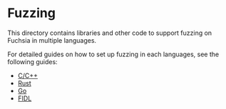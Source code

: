 # Fuzzing

This directory contains libraries and other code to support fuzzing on Fuchsia in multiple
languages.

For detailed guides on how to set up fuzzing in each languages, see the following guides:
* [C/C++](../../../docs/development/testing/fuzzing/libfuzzer.md)
* [Rust](../../../docs/development/testing/fuzzing/libfuzzer_rust.md)
* [Go](../../../docs/development/testing/fuzzing/libfuzzer_go.md)
* [FIDL](../../../docs/development/testing/fuzzing/fuzzing_fidl.md)
